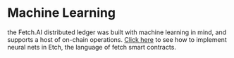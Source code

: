 # Machine Learning

the Fetch.AI distributed ledger was built with machine learning in mind, and supports a host of on-chain operations.
<a href="/etch-language/ml-overview" target=_blank>Click here</a> to see how to implement neural nets 
in Etch, the language of fetch smart contracts.

## 
